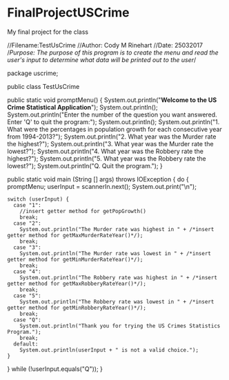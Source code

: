 # FinalProjectUSCrime
My final project for the class

//Filename:TestUsCrime
//Author: Cody M Rinehart
//Date: 25032017
/*Purpose: The purpose of this program is to create the menu and read the user's
input to determine what data will be printed out to the user*/

package uscrime;

public class TestUsCrime

  public static void promptMenu() {
    System.out.println("**********Welcome to the US Crime Statistical Application**********");
    System.out.println();
    System.out.println("Enter the number of the question you want answered. Enter 'Q' to quit the program:");
    System.out.println();
    System.out.println("1. What were the percentages in population growth for each consecutive year from 1994-2013?");
    System.out.println("2. What year was the Murder rate the highest?");
    System.out.println("3. What year was the Murder rate the lowest?");
    System.out.println("4. What year was the Robbery rate the highest?");
    System.out.println("5. What year was the Robbery rate the lowest?");
    System.out.println("Q. Quit the program.");
  }

public static void main (String [] args) throws IOException {
  do {
    promptMenu;
    userInput = scannerIn.next();
    System.out.print("\n");

    switch (userInput) {
      case "1":
        //insert getter method for getPopGrowth()
        break;
      case "2":
        System.out.println("The Murder rate was highest in " + /*insert getter method for getMaxMurderRateYear()*/);
        break;
      case "3":
        System.out.println("The Murder rate was lowest in " + /*insert getter method for getMinMurderRateYear()*/);
        break;
      case "4":
        System.out.println("The Robbery rate was highest in " + /*insert getter method for getMaxRobberyRateYear()*/);
        break;
      case "5":
        System.out.println("The Robbery rate was lowest in " + /*insert getter method for getMinRobberyRateYear()*/);
        break;
      case "Q":
        System.out.println("Thank you for trying the US Crimes Statistics Program.");
        break;
      default:
        System.out.println(userInput + " is not a valid choice.");
    }
  } while (!userInput.equals("Q"));
}
